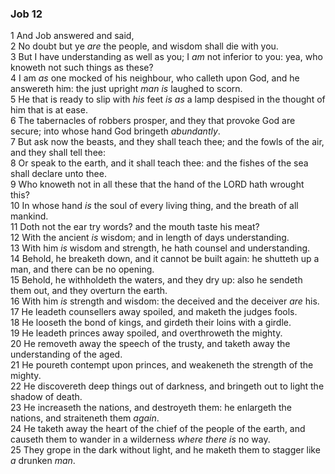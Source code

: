 ### Job 12

1 And Job answered and said,  
2 No doubt but ye *are* the people, and wisdom shall die with you.  
3 But I have understanding as well as you; I *am* not inferior to you: yea, who knoweth not such things as these?  
4 I am *as* one mocked of his neighbour, who calleth upon God, and he answereth him: the just upright *man is* laughed to scorn.  
5 He that is ready to slip with *his* feet *is as* a lamp despised in the thought of him that is at ease.  
6 The tabernacles of robbers prosper, and they that provoke God are secure; into whose hand God bringeth *abundantly*.  
7 But ask now the beasts, and they shall teach thee; and the fowls of the air, and they shall tell thee:  
8 Or speak to the earth, and it shall teach thee: and the fishes of the sea shall declare unto thee.  
9 Who knoweth not in all these that the hand of the LORD hath wrought this?  
10 In whose hand *is* the soul of every living thing, and the breath of all mankind.  
11 Doth not the ear try words? and the mouth taste his meat?  
12 With the ancient *is* wisdom; and in length of days understanding.  
13 With him *is* wisdom and strength, he hath counsel and understanding.  
14 Behold, he breaketh down, and it cannot be built again: he shutteth up a man, and there can be no opening.  
15 Behold, he withholdeth the waters, and they dry up: also he sendeth them out, and they overturn the earth.  
16 With him *is* strength and wisdom: the deceived and the deceiver *are* his.  
17 He leadeth counsellers away spoiled, and maketh the judges fools.  
18 He looseth the bond of kings, and girdeth their loins with a girdle.  
19 He leadeth princes away spoiled, and overthroweth the mighty.  
20 He removeth away the speech of the trusty, and taketh away the understanding of the aged.  
21 He poureth contempt upon princes, and weakeneth the strength of the mighty.  
22 He discovereth deep things out of darkness, and bringeth out to light the shadow of death.  
23 He increaseth the nations, and destroyeth them: he enlargeth the nations, and straiteneth them *again*.  
24 He taketh away the heart of the chief of the people of the earth, and causeth them to wander in a wilderness *where there is* no way.  
25 They grope in the dark without light, and he maketh them to stagger like *a* drunken *man*.  
